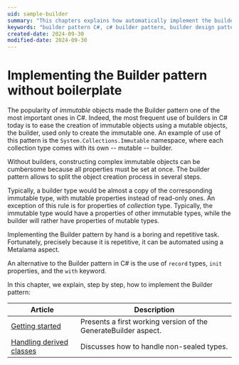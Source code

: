 ```yaml
---
uid: sample-builder
summary: "This chapters explains how automatically implement the builder pattern in C# thanks to Metalama."
keywords: "builder pattern C#, c# builder pattern, builder design pattern C#"
created-date: 2024-09-30
modified-date: 2024-09-30
---
```


# Implementing the Builder pattern without boilerplate

The popularity of _immutable_ objects made the Builder pattern one of the most important ones in C#. Indeed, the most frequent use of builders in C# today is to ease the creation of immutable objects using a mutable objects, the builder, used only to create the immutable one. An example of use of this pattern is the `System.Collections.Immutable` namespace, where each collection type comes with its own -- mutable -- builder.

Without builders, constructing complex immutable objects can be cumbersome because all properties must be set at once. The builder pattern allows to split the object creation process in several steps. 

Typically, a builder type would be almost a copy of the corresponding immutable type, with mutable properties instead of read-only ones. An exception of this rule is for properties of _collection_ type. Typically, the immutable type would have a properties of other immutable types, while the builder will rather have properties of mutable types.

Implementing the Builder pattern by hand is a boring and repetitive task. Fortunately, precisely because it is repetitive, it can be automated using a Metalama aspect.

An alternative to the Builder pattern in C# is the use of `record` types, `init` properties, and the `with` keyword.

In this chapter, we explain, step by step, how to implement the Builder pattern:


| Article | Description |
| ------- | ----------- |
| [Getting started](builder-1/README.md) | Presents a first working version of the GenerateBuilder aspect. |
| [Handling derived classes](builder-2/README.md) | Discusses how to handle non-sealed types. |

